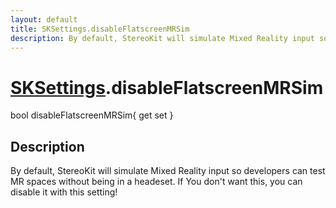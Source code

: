 ```yaml
---
layout: default
title: SKSettings.disableFlatscreenMRSim
description: By default, StereoKit will simulate Mixed Reality input so developers can test MR spaces without being in a headeset. If You don't want this, you can disable it with this setting!
---
```

# [SKSettings]({{site.url}}/Pages/Reference/SKSettings.html).disableFlatscreenMRSim

<div class='signature' markdown='1'>
bool disableFlatscreenMRSim{ get set }
</div>

## Description
By default, StereoKit will simulate Mixed Reality input
so developers can test MR spaces without being in a headeset. If
You don't want this, you can disable it with this setting!

